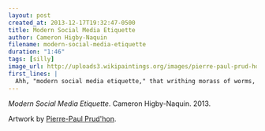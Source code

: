 ```yaml
---
layout: post
created_at: 2013-12-17T19:32:47-0500
title: Modern Social Media Etiquette
author: Cameron Higby-Naquin
filename: modern-social-media-etiquette
duration: "1:46"
tags: [silly]
image_url: http://uploads3.wikipaintings.org/images/pierre-paul-prud-hon/justice-and-divine-vengeance-pursuing-crime-1808.jpg!Blog.jpg
first_lines: |
  Ahh, "modern social media etiquette," that writhing morass of worms, that tempest on the palm of a fortune-teller's cat, that shower of charged particles released when a cosmic ray strikes the atmosphere,
---
```


_Modern Social Media Etiquette_.  Cameron Higby-Naquin.  2013.

Artwork by [Pierre-Paul Prud'hon](http://www.wikipaintings.org/en/pierre-paul-prud-hon/justice-and-divine-vengeance-pursuing-crime-1808).
